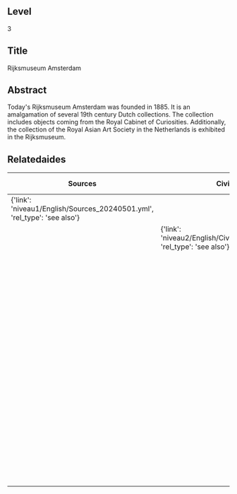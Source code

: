 ## Level
3
## Title
Rijksmuseum Amsterdam
## Abstract
Today's Rijksmuseum Amsterdam was founded in 1885. It is an amalgamation of several 19th century Dutch collections. The collection includes objects coming from the Royal Cabinet of Curiosities. Additionally, the collection of the Royal Asian Art Society in the Netherlands is exhibited in the Rijksmuseum.
## Relatedaides
| Sources | Civil Servants | Military And Navy | Science | Trade | Royal Cabinet Of Curiosities | Royal Asian Art Society In The Netherlands | Wereldmuseum Amsterdam | Wereldmuseum Leiden | Rijksmuseum Van Oudheden |
| --- | --- | --- | --- | --- | --- | --- | --- | --- | --- |
| {'link': 'niveau1/English/Sources_20240501.yml', 'rel_type': 'see also'} |  |  |  |  |  |  |  |  |  |
|  | {'link': 'niveau2/English/CivilServants_20240316.yml', 'rel_type': 'see also'} |  |  |  |  |  |  |  |  |
|  |  | {'link': 'niveau2/English/MilitaryAndNavy_20240417.yml', 'rel_type': 'see also'} |  |  |  |  |  |  |  |
|  |  |  | {'link': 'niveau2/English/Science_20240821.yml', 'rel_type': 'see also'} |  |  |  |  |  |  |
|  |  |  |  | {'link': 'niveau2/English/Trade_20240316.yml', 'rel_type': 'see also'} |  |  |  |  |  |
|  |  |  |  |  | {'link': 'niveau3/English/KKZ_20240417.yml', 'rel_type': 'see also'} |  |  |  |  |
|  |  |  |  |  |  | {'link': 'niveau3/English/KVVAK_20240508.yml', 'rel_type': 'see also'} |  |  |  |
|  |  |  |  |  |  |  | {'link': 'niveau3/English/WMAmsterdam_20240809.yml"', 'rel_type': 'see also'} |  |  |
|  |  |  |  |  |  |  |  | {'link': 'niveau3/English/WMLeiden_20240508.yml', 'rel_type': 'see also'} |  |
|  |  |  |  |  |  |  |  |  | {'link': 'niveau3/English/RMO_20241106.yml', 'rel_type': 'see also'} |

